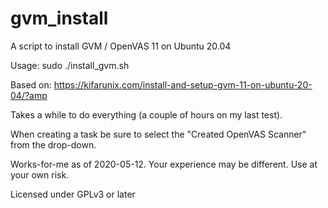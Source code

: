 # gvm_install
A script to install GVM / OpenVAS 11 on Ubuntu 20.04

Usage: sudo ./install_gvm.sh 

Based on:
https://kifarunix.com/install-and-setup-gvm-11-on-ubuntu-20-04/?amp

Takes a while to do everything (a couple of hours on my last test).

When creating a task be sure to select the "Created OpenVAS Scanner" from the drop-down.

Works-for-me as of 2020-05-12. Your experience may be different.
Use at your own risk.

Licensed under GPLv3 or later
